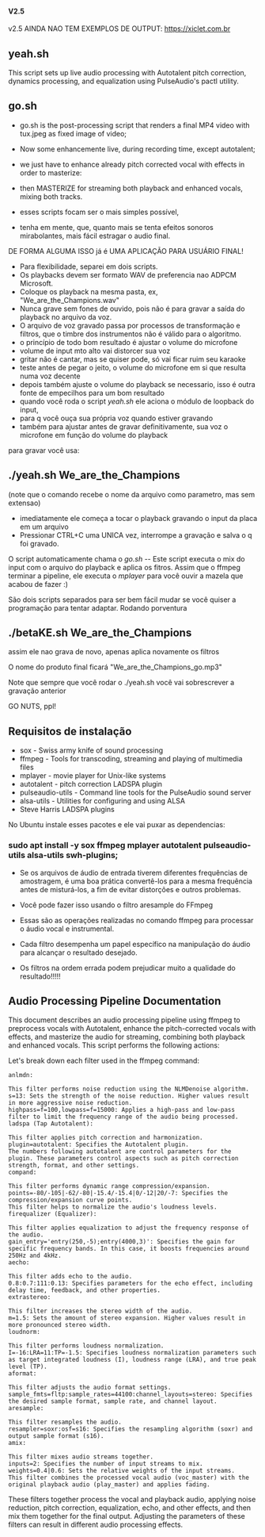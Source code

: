 #### V2.5
v2.5 AINDA NAO TEM EXEMPLOS DE OUTPUT: https://xiclet.com.br

## yeah.sh
This script sets up live audio processing with Autotalent pitch correction, dynamics processing, and equalization using PulseAudio's pactl utility. 

## go.sh

* go.sh is the post-processing script that renders a final MP4 video with tux.jpeg as fixed image of video;
* Now some enhancemente live, during recording time, except autotalent;
* we just have to enhance already pitch corrected vocal with effects in order to masterize:
* then MASTERIZE for streaming both playback and enhanced vocals, mixing both tracks.

 * esses scripts focam ser o mais simples possível,
 * tenha em mente, que, quanto mais se tenta efeitos sonoros mirabolantes, mais fácil estragar o audio final. 

DE FORMA ALGUMA ISSO já é UMA APLICAÇÃO PARA USUÁRIO FINAL!

* Para flexibilidade, separei em dois scripts. 
* Os playbacks devem ser formato WAV de preferencia nao ADPCM Microsoft.
* Coloque os playback na mesma pasta, ex, "We_are_the_Champions.wav"
* Nunca grave sem fones de ouvido, pois não é para gravar a saída do playback no arquivo da voz.
* O arquivo de voz gravado passa por processos de transformação e filtros, que o timbre dos instrumentos não é válido para o algoritmo.
* o princípio de todo bom resultado é ajustar o volume do microfone
* volume de input mto alto vai distorcer sua voz
* gritar não é cantar, mas se quiser pode, só vai ficar ruim seu karaoke
* teste antes de pegar o  jeito, o volume do microfone em si que resulta numa voz decente
* depois também ajuste o volume do playback se necessario, isso é outra fonte de empecilhos para um bom resultado
* quando você roda o script *yeah.sh* ele aciona o módulo de loopback do input,
* para q você ouça sua própria voz quando estiver gravando
* também para ajustar antes de gravar definitivamente, sua voz o microfone em função do volume do playback

para gravar você usa: 

## ./yeah.sh  We_are_the_Champions 

(note que o comando recebe o nome da arquivo como parametro, mas sem extensao)

* imediatamente ele começa a tocar o playback gravando o input da placa em um arquivo
* Pressionar CTRL+C uma UNICA vez, interrompe a gravação e salva o q foi gravado.

O script automaticamente chama o *go.sh* -- Este script executa o mix do input com o arquivo do playback e aplica os fitros.
Assim que o ffmpeg terminar a pipeline, ele executa o *mplayer* para você ouvir a mazela que acabou de fazer :)

São dois scripts separados para ser bem fácil mudar se você quiser a programação para tentar adaptar.
Rodando porventura 

## ./betaKE.sh  We_are_the_Champions 

assim ele nao grava de novo, apenas aplica novamente os filtros

O nome do produto final ficará  "We_are_the_Champions_go.mp3"

Note que sempre que você rodar o ./yeah.sh você vai sobrescrever a gravação anterior

GO NUTS, ppl!

## Requisitos de instalação

* sox - Swiss army knife of sound processing
* ffmpeg - Tools for transcoding, streaming and playing of multimedia files
* mplayer - movie player for Unix-like systems
* autotalent -  pitch correction LADSPA plugin
* pulseaudio-utils - Command line tools for the PulseAudio sound server
* alsa-utils - Utilities for configuring and using ALSA
* Steve Harris LADSPA plugins

No Ubuntu instale esses pacotes e ele vai puxar as dependencias: 

### sudo apt install -y sox ffmpeg mplayer autotalent pulseaudio-utils alsa-utils swh-plugins;

* Se os arquivos de áudio de entrada tiverem diferentes frequências de amostragem, é uma boa prática convertê-los para a mesma frequência antes de misturá-los, a fim de evitar distorções e outros problemas.
* Você pode fazer isso usando o filtro aresample do FFmpeg
 
* Essas são as operações realizadas no comando ffmpeg para processar o áudio vocal e instrumental. 
* Cada filtro desempenha um papel específico na manipulação do áudio para alcançar o resultado desejado.
* Os filtros na ordem errada podem prejudicar muito a qualidade do resultado!!!!!

## Audio Processing Pipeline Documentation
This document describes an audio processing pipeline using ffmpeg to preprocess vocals with Autotalent, enhance the pitch-corrected vocals with effects, and masterize the audio for streaming, combining both playback and enhanced vocals.
This script performs the following actions:

Let's break down each filter used in the ffmpeg command:

```
anlmdn:

This filter performs noise reduction using the NLMDenoise algorithm.
s=13: Sets the strength of the noise reduction. Higher values result in more aggressive noise reduction.
highpass=f=100,lowpass=f=15000: Applies a high-pass and low-pass filter to limit the frequency range of the audio being processed.
ladspa (Tap Autotalent):

This filter applies pitch correction and harmonization.
plugin=autotalent: Specifies the Autotalent plugin.
The numbers following autotalent are control parameters for the plugin. These parameters control aspects such as pitch correction strength, format, and other settings.
compand:

This filter performs dynamic range compression/expansion.
points=-80/-105|-62/-80|-15.4/-15.4|0/-12|20/-7: Specifies the compression/expansion curve points.
This filter helps to normalize the audio's loudness levels.
firequalizer (Equalizer):

This filter applies equalization to adjust the frequency response of the audio.
gain_entry='entry(250,-5);entry(4000,3)': Specifies the gain for specific frequency bands. In this case, it boosts frequencies around 250Hz and 4kHz.
aecho:

This filter adds echo to the audio.
0.8:0.7:111:0.13: Specifies parameters for the echo effect, including delay time, feedback, and other properties.
extrastereo:

This filter increases the stereo width of the audio.
m=1.5: Sets the amount of stereo expansion. Higher values result in more pronounced stereo width.
loudnorm:

This filter performs loudness normalization.
I=-16:LRA=11:TP=-1.5: Specifies loudness normalization parameters such as target integrated loudness (I), loudness range (LRA), and true peak level (TP).
aformat:

This filter adjusts the audio format settings.
sample_fmts=fltp:sample_rates=44100:channel_layouts=stereo: Specifies the desired sample format, sample rate, and channel layout.
aresample:

This filter resamples the audio.
resampler=soxr:osf=s16: Specifies the resampling algorithm (soxr) and output sample format (s16).
amix:

This filter mixes audio streams together.
inputs=2: Specifies the number of input streams to mix.
weights=0.4|0.6: Sets the relative weights of the input streams.
This filter combines the processed vocal audio (voc_master) with the original playback audio (play_master) and applies fading.
```

These filters together process the vocal and playback audio, applying noise reduction, pitch correction, equalization, echo, and other effects, and then mix them together for the final output. Adjusting the parameters of these filters can result in different audio processing effects.
